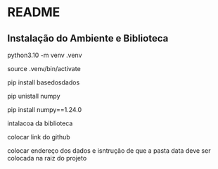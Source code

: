 # README

## Instalação do Ambiente e Biblioteca

python3.10 -m venv .venv

source .venv/bin/activate

pip install basedosdados

pip unistall numpy

pip install numpy==1.24.0

intalacoa da biblioteca

colocar link do github

colocar endereço dos dados e isntrução de que a pasta data deve ser colocada na raiz do projeto


